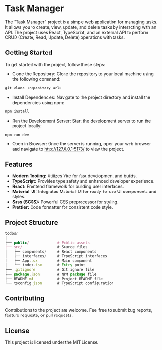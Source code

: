 # Task Manager

The "Task Manager" project is a simple web application for managing tasks. It allows you to create, view, update, and delete tasks by interacting with an API. The project uses React, TypeScript, and an external API to perform CRUD (Create, Read, Update, Delete) operations with tasks.

## Getting Started

To get started with the project, follow these steps:

- Clone the Repository: Clone the repository to your local machine using the following command:

```js
git clone <repository-url>
```

- Install Dependencies: Navigate to the project directory and install the dependencies using npm:

```js
npm install
```

- Run the Development Server: Start the development server to run the project locally:

```js
npm run dev
```

- Open in Browser: Once the server is running, open your web browser and navigate to http://127.0.0.1:5173/ to view the project.

## Features
- **Modern Tooling:** Utilizes Vite for fast development and builds.
- **TypeScript:** Provides type safety and enhanced developer experience.
- **React:** Frontend framework for building user interfaces.
- **Material-UI:** Integrates Material-UI for ready-to-use UI components and styles.
- **Sass (SCSS):** Powerful CSS preprocessor for styling.
- **Prettier:** Code formatter for consistent code style.

## Project Structure

```js
todos/
│
├── public/             # Public assets
├── src/                # Source files
│   ├── components/     # React components
│   ├── interfaces/     # TypeScript interfaces
│   ├── App.tsx         # Main component
│   └── index.tsx       # Entry point
├── .gitignore          # Git ignore file
├── package.json        # NPM package file
├── README.md           # Project README file
└── tsconfig.json       # TypeScript configuration
```

## Contributing
Contributions to the project are welcome. Feel free to submit bug reports, feature requests, or pull requests.

## License
This project is licensed under the MIT License.